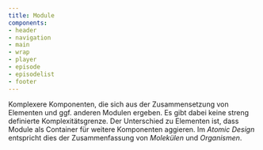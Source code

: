 ```yaml
---
title: Module
components:
- header
- navigation
- main
- wrap
- player
- episode
- episodelist
- footer
---
```

Komplexere Komponenten, die sich aus der Zusammensetzung von Elementen und ggf. anderen Modulen ergeben.
Es gibt dabei keine streng definierte Komplexitätsgrenze.
Der Unterschied zu Elementen ist, dass Module als Container für weitere Komponenten aggieren.
Im *Atomic Design* entspricht dies der Zusammenfassung von _Molekülen_ und _Organismen_.
